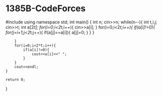 # 1385B-CodeForces
#include <iostream>
using namespace std;
int main() {
    int n;
    cin>>n;
    while(n--){
        int t,i,j;
        cin>>t;
        int a[2*t];
        for(i=0;i<2*t;i++){
            cin>>a[i];
        }
        for(i=0;i<2*t;i++){
            if(a[i]!=0){
                for(j=i+1;j<2*t;j++){
                    if(a[j]==a[i]){
                        a[j]=0;
                    }
                }
            }
        
            
        }
        for(i=0;i<2*t;i++){
            if(a[i]!=0){
                cout<<a[i]<<" ";
            }
        }
        cout<<endl;
    }

    return 0;
}
